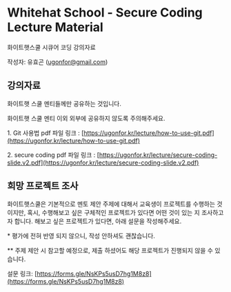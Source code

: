 <link href="https://cdnjs.cloudflare.com/ajax/libs/github-markdown-css/5.1.0/github-markdown.css" rel="stylesheet">
<style>
    .markdown-body {
        box-sizing: border-box;
        min-width: 200px;
        max-width: 980px;
        margin: 0 auto;
        padding: 45px;
    }

    @media (max-width: 767px) {
        .markdown-body {
            padding: 15px;
        }
    }
</style>

# Whitehat School - Secure Coding Lecture Material

화이트햇스쿨 시큐어 코딩 강의자료

작성자: 유효곤 (ugonfor@gmail.com)

 
## 강의자료
화이트햇 스쿨 멘티들께만 공유하는 것입니다. 

화이트햇 스쿨 멘티 이외 외부에 공유하지 않도록 주의해주세요. 

1\. Git 사용법 pdf 파일 링크 : [https://ugonfor.kr/lecture/how-to-use-git.pdf](https://ugonfor.kr/lecture/how-to-use-git.pdf)

2\. secure coding pdf 파일 링크 : [https://ugonfor.kr/lecture/secure-coding-slide.v2.pdf](https://ugonfor.kr/lecture/secure-coding-slide.v2.pdf)

## 희망 프로젝트 조사

화이트햇스쿨은 기본적으로 멘토 제안 주제에 대해서 교육생이 프로젝트를 수행하는 것이지만,
혹시, 수행해보고 싶은 구체적인 프로젝트가 있다면 어떤 것이 있는 지 조사하고자 합니다.
해보고 싶은 프로젝트가 있다면, 아래 설문을 작성해주세요.

\* 평가에 전혀 반영 되지 않으니, 작성 안하셔도 괜찮습니다.

\*\* 주제 제안 시 참고할 예정으로, 제출 하셨어도 해당 프로젝트가 진행되지 않을 수 있습니다.

설문 링크: [https://forms.gle/NsKPs5usD7hg1M8z8](https://forms.gle/NsKPs5usD7hg1M8z8)
